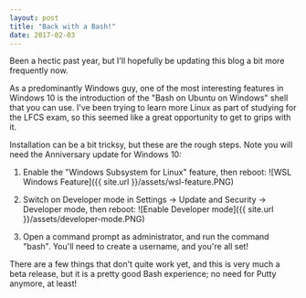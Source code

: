 ```yaml
---
layout: post
title: "Back with a Bash!"
date: 2017-02-03
---
```


Been a hectic past year, but I'll hopefully be updating this blog a bit more frequently now.

As a predominantly Windows guy, one of the most interesting features in Windows 10 is the introduction of the "Bash on Ubuntu on Windows" shell that you can use. 
I've been trying to learn more Linux as part of studying for the LFCS exam, so this seemed like a great opportunity to get to grips with it.  

Installation can be a bit tricksy, but these are the rough steps. Note you will need the Anniversary update for Windows 10:

1. Enable the "Windows Subsystem for Linux" feature, then reboot: ![WSL Windows Feature]({{ site.url }}/assets/wsl-feature.PNG)

2. Switch on Developer mode in Settings -> Update and Security -> Developer mode, then reboot: ![Enable Developer mode]({{ site.url }}/assets/developer-mode.PNG)

3. Open a command prompt as administrator, and run the command "bash". You'll need to create a username, and you're all set!

There are a few things that don't quite work yet, and this is very much a beta release, but it is a pretty good Bash experience; no need for Putty anymore, at least!